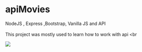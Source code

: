 # apiMovies
NodeJS , Express ,Bootstrap, Vanilla JS and API <br> <br>
This project was mostly used to learn how to work with api <br <br>

![](https://github.com/littlenines/apiMovies/blob/6b2dccfe8ea2911cae11bbbb63bc602fea6a5ee7/movies.gif)
